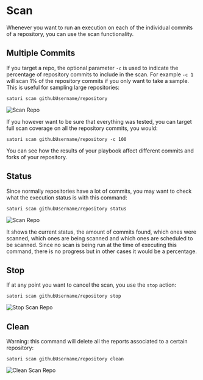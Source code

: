 # Scan

Whenever you want to run an execution on each of the individual commits of a repository, you can use the scan functionality.

## Multiple Commits

If you target a repo, the optional parameter `-c` is used to indicate the percentage of repository commits to include in the scan. For example `-c 1` will scan 1% of the repository commits if you only want to take a sample. This is useful for sampling large repositories:

```
satori scan githubUsername/repository
```

![Scan Repo](img/scan_1.png)


If you however want to be sure that everything was tested, you can target full scan coverage on all the repository commits, you would:

```
satori scan githubUsername/repository -c 100
```

You can see how the results of your playbook affect different commits and forks of your repository.

## Status

Since normally repositories have a lot of commits, you may want to check what the execution status is with this command:

```
satori scan githubUsername/repository status
```

![Scan Repo](img/scan_2.png)

It shows the current status, the amount of commits found, which ones were scanned, which ones are being scanned and which ones are scheduled to be scanned. Since no scan is being run at the time of executing this command, there is no progress but in other cases it would be a percentage.

## Stop

If at any point you want to cancel the scan, you use the `stop` action:

```
satori scan githubUsername/repository stop
```

![Stop Scan Repo](img/scan_3.png)

## Clean

Warning: this command will delete all the reports associated to a certain repository:

```
satori scan githubUsername/repository clean
```

![Clean Scan Repo](img/scan_4.png)
